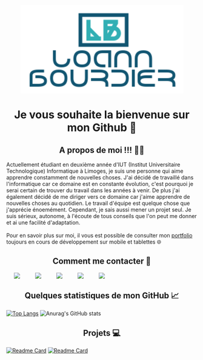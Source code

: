 <a href="https://loann-portfolio.000webhostapp.com/">
  <p align="center">
    <img style="display: block; margin-left: auto; margin-right: auto;" src="https://github.com/Loannb8733/Loannb8733/blob/main/logoMarkdown.PNG">  
  </p>
</a>
 
<h1 align="center"> Je vous souhaite la bienvenue sur mon Github 👋 </h1>


## <div align="center"> A propos de moi !!! :sassy_man: </div>
<p> 
  Actuellement étudiant en deuxième année d'IUT (Institut Universitaire Technologique) Informatique à Limoges, je suis une personne qui aime apprendre constamment de           nouvelles choses. J'ai décidé de travaillé dans l'informatique car ce domaine est en constante évolution, c'est pourquoi je serai certain de trouver du travail dans les       années à venir. De plus j'ai également décidé de me diriger vers ce domaine car j'aime apprendre de nouvelles choses au quotidien. Le travail d'équipe est quelque chose que   j'apprécie énoemément. Cependant, je sais aussi mener un projet seul. Je suis sérieux, autonome, à l'écoute de tous conseils que l'on peut me donner et ai une facilité       d'adaptation. </br></br>
  Pour en savoir plus sur moi, il vous est possible de consulter mon <a href="https://loann-portfolio.000webhostapp.com/"> portfolio </a> toujours en cours de développement     sur mobile et tablettes 🌐
</p>

## <div align="center"> Comment me contacter :calling: </div>
<div>
  <a href="https://www.linkedin.com/in/loann-bourdier-1937571b8/"> <img align="left" height="22px" src="https://cdn.jsdelivr.net/npm/simple-icons@v3/icons/linkedin.svg"
  hspace="20"/></a>

  <a href="https://github.com/Loannb8733"> <img align="left" height="22px" src="https://cdn.jsdelivr.net/npm/simple-icons@3.13.0/icons/github.svg" hspace="20"/></a>

  <a href="https://www.instagram.com/loann8733/"> <img align="left" height="22px" src="https://cdn.jsdelivr.net/npm/simple-icons@3.13.0/icons/instagram.svg" hspace="20"/></a>

  <a href="https://www.facebook.com/loann.bourdier"> <img align="left" height="22px" src="https://cdn.jsdelivr.net/npm/simple-icons@3.13.0/icons/facebook.svg" hspace="20"/>     </a>

  <a href="mailto:loann.bourdier@yahoo.fr"><img align="left" height="22px" src="https://cdn.jsdelivr.net/npm/simple-icons@3.13.0/icons/yahoo.svg" hspace="20"/></a>
</div>

</br>

## <div align="center"> Quelques statistiques de mon GitHub :chart_with_upwards_trend: </div>

[![Top Langs](https://github-readme-stats.vercel.app/api/top-langs/?username=Loannb8733&layout=compact&theme=cobalt)](https://github.com/anuraghazra/github-readme-stats)
![Anurag's GitHub stats](https://github-readme-stats.vercel.app/api?username=Loannb8733&hide=contribs,prs&theme=cobalt)


 ## <div align="center"> Projets :computer:	 </div>

[![Readme Card](https://github-readme-stats.vercel.app/api/pin/?username=Loannb8733&repo=projet-PILAF&theme=cobalt)](https://github.com/Loannb8733/projet-PILAF)
[![Readme Card](https://github-readme-stats.vercel.app/api/pin/?username=Loannb8733&repo=SiteCombava&theme=cobalt)](https://github.com/Loannb8733/SiteCombava)
<!--
**Loannb8733/Loannb8733** is a ✨ _special_ ✨ repository because its `README.md` (this file) appears on your GitHub profile.

Here are some ideas to get you started:

- 🔭 I’m currently working on ...
- 🌱 I’m currently learning ...
- 👯 I’m looking to collaborate on ...
- 🤔 I’m looking for help with ...
- 💬 Ask me about ...
- 📫 How to reach me: ...
- 😄 Pronouns: ...
- ⚡ Fun fact: ...
-->
